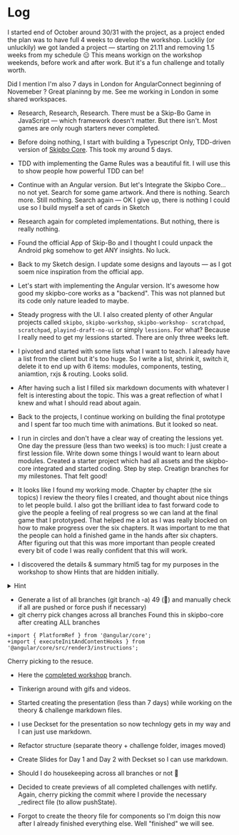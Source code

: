 # Log
I started end of October around 30/31 with the project, as a project ended the plan was to have full 4 weeks to develop the workshop. Luckliy (or unluckily) we got landed a project — starting on 21.11 and removing 1.5 weeks from my schedule 😑 This means workign on the workshop weekends, before work and after work. But it's a fun challenge and totally worth.

Did I mention I'm also 7 days in London for AngularConnect beginning of Novemeber ? Great planinng by me. See me working in London in some shared workspaces.

+ Research, Research, Research. There must be a Skip-Bo Game in JavaScript — which framework doesn't matter. But there isn't. Most games are only rough starters never completed.
+ Before doing nothing, I start with building a Typescript Only, TDD-driven  version of [Skipbo Core](https://github.com/georgiee/skipbo-typescript-jest). This took my around 5 days.
+ TDD with implementing the Game Rules was a beautiful fit. I will use this to show people how powerful TDD can be!
+ Continue with an Angular version. But let's
Integrate the Skipbo Core... no not yet. Search for some game artwork. And there is nothing. Search more. Still nothing. Search again — OK I give up, there is nothing I could use so I build myself a set of cards in Sketch

+ Research again for completed implementations. But nothing, there is really nothing.
+ Found the official App of Skip-Bo and I thought I could unpack the Android pkg somehow to get ANY insights. No luck.
+ Back to my Sketch design. I update some designs and layouts — as I got soem nice inspiration from the official app.
+ Let's start with implementing the Angular version. It's awesome how good my skipbo-core works as a "backend". This was not planned but its code only nature leaded to maybe.
+ Steady progress with the UI. I also created plenty of other Angular projects called `skipbo`, `skipbo-workshop`, `skipbo-workshop- scratchpad`, `scratchpad`, `playind-draft-no-ui` or simply `lessions`. For what? Because I really need to get my lessions started. There are only three weeks left.
+ I pivoted and started with some lists what I want to teach. I already have a list from the client but it's too huge. So I write a list, shrink it, switch it, delete it to end up with 6 items: modules, components, testing, aniamtion, rxjs & routing. Looks solid.
+ After having such a list I filled six markdown documents with whatever I felt is interesting about the topic. This was a great reflection of what I knew and what I should read about again.
+ Back to the projects, I continue working on building the final prototype and I spent far too much time with animations. But it looked so neat.
+ I run in circles and don't have a clear way of creating the lessions yet. One day the pressure (less than two weeks) is too much: I just create a first lession file. Write down some things I would want to learn about modules. Created a starter project which had all assets and the skipbo-core integrated and started coding. Step by step. Creatign branches for my milestones. That felt good!
+ It looks like I found my working mode. Chapter by chapter (the six topics) I review the theory files I created, and thought about nice things to let people build. I also got the brilliant idea to fast forward code to give the people a feeling of real progress so we can land at the final game that I prototyped. That helped me a lot as I was really blocked on how to make progress over the six chapters. It was important to me that the people can hold a finished game in the hands after six chapters. After figuring out that this was more important than people created every bit of code I was really confident that this will work.
+ I discovered the details & summary html5 tag for my purposes in the workshop to show Hints that are hidden initially.
<details>
<summary>Hint</summary>
So cool and useful for workshops 🙌
</details>

+ Generate a list of all branches (git branch -a) 49 (🧐) and manually check if all are pushed or force push if necessary)
+ git cherry pick changes across all branches
Found this in skipbo-core after creating ALL branches

```
+import { PlatformRef } from '@angular/core';
+import { executeInitAndContentHooks } from '@angular/core/src/render3/instructions';
```

Cherry picking to the resuce.
+ Here the [completed workshop](https://skipbo-angular-workshop.netlify.com/game/play) branch.

+ Tinkerign around with gifs and videos.
+ Started creating the presentation (less than 7 days) while working on the theory & challenge markdown files.
+ I use Deckset for the presentation so now technlogy gets in my way and I can just use markdown.
+ Refactor structure (separate theory + challenge folder, images moved)
+ Create Slides for Day 1 and Day 2 with Deckset so I can use markdown.
+ Should I do housekeeping across all branches or not 🤔
+ Decided to create previews of all completed challenges with netlify. Again, cherry picking the commit where I provide the necessary _redirect file (to allow pushState).


+ Forgot to create the theory file for components so I'm doign this now after I already finished everything else. Well "finished" we will see.

